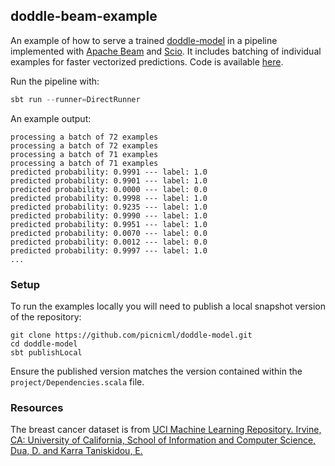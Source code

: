 ## doddle-beam-example
An example of how to serve a trained [doddle-model](https://github.com/picnicml/doddle-model) in a pipeline implemented with [Apache Beam](https://beam.apache.org) and [Scio](https://github.com/spotify/scio). It includes batching of individual examples for faster vectorized predictions. Code is available [here](src/main/scala/ServingPipeline.scala).

Run the pipeline with:
```scala
sbt run --runner=DirectRunner
```
An example output:
```
processing a batch of 72 examples
processing a batch of 72 examples
processing a batch of 71 examples
processing a batch of 71 examples
predicted probability: 0.9991 --- label: 1.0
predicted probability: 0.9901 --- label: 1.0
predicted probability: 0.0000 --- label: 0.0
predicted probability: 0.9998 --- label: 1.0
predicted probability: 0.9235 --- label: 1.0
predicted probability: 0.9990 --- label: 1.0
predicted probability: 0.9951 --- label: 1.0
predicted probability: 0.0070 --- label: 0.0
predicted probability: 0.0012 --- label: 0.0
predicted probability: 0.9997 --- label: 1.0
...
```

### Setup
To run the examples locally you will need to publish a local snapshot version of the repository:
```
git clone https://github.com/picnicml/doddle-model.git
cd doddle-model
sbt publishLocal
```
Ensure the published version matches the version contained within the `project/Dependencies.scala` file.

### Resources
The breast cancer dataset is from [UCI Machine Learning Repository. Irvine, CA: University of California, School of Information and Computer Science, Dua, D. and Karra Taniskidou, E.](http://archive.ics.uci.edu/ml)
